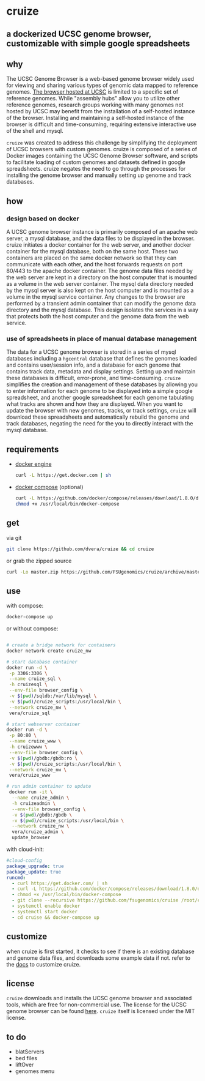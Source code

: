 # cruize

## a dockerized UCSC genome browser, customizable with simple google spreadsheets

## why

The UCSC Genome Browser is a web-based genome browser widely used for viewing and sharing various types of genomic data mapped to reference genomes. [The browser hosted at UCSC](https://genome.ucsc.edu) is limited to a specific set of reference genomes. While "assembly hubs" allow you to utilize other reference genomes, research groups working with many genomes not hosted by UCSC may benefit from the installation of a self-hosted instance of the browser. Installing and maintaining a self-hosted instance of the browser is difficult and time-consuming, requiring extensive interactive use of the shell and mysql.

`cruize` was created to address this challenge by simplifying the deployment of UCSC browsers with custom genomes. cruize is composed of a series of Docker images containing the UCSC Genome Browser software, and scripts to facilitate loading of custom genomes and datasets defined in google spreadsheets. cruize negates the need to go through the processes for installing the genome browser and manually setting up genome and track databases.

## how

### design based on docker

A UCSC genome browser instance is primarily composed of an apache web server, a mysql database, and the data files to be displayed in the browser. cruize initiates a docker container for the web server, and another docker container for the mysql database, both on the same host. These two containers are placed on the same docker network so that they can communicate with each other, and the host forwards requests on port 80/443 to the apache docker container. The genome data files needed by the web server are kept in a directory on the host computer that is mounted as a volume in the web server container. The mysql data directory needed by the mysql server is also kept on the host computer and is mounted as a volume in the mysql service container. Any changes to the browser are performed by a transient admin container that can modify the genome data directory and the mysql database. This design isolates the services in a way that protects both the host computer and the genome data from the web service.

### use of spreadsheets in place of manual database management

The data for a UCSC genome browser is stored in a series of mysql databases including a `hgcentral` database that defines the genomes loaded and contains user/session info, and a database for each genome that contains track data, metadata and display settings. Setting up and maintain these databases is difficult, error-prone, and time-consuming. `cruize` simplifies the creation and management of these databases by allowing you to enter information for each genome to be displayed into a simple google spreadsheet, and another google spreadsheet for each genome tabulating what tracks are shown and how they are displayed. When you want to update the browser with new genomes, tracks, or track settings, `cruize` will download these spreadsheets and automatically rebuild the genome and track databases, negating the need for the you to directly interact with the mysql database.

## requirements

- [docker engine](https://www.docker.com/)

  ```bash
  curl -L https://get.docker.com | sh
  ```

- [docker compose](https://www.docker.com/products/docker-compose) (optional)

  ```bash
  curl -L https://github.com/docker/compose/releases/download/1.8.0/docker-compose-`uname -s`-`uname -m` > /usr/local/bin/docker-compose && \
  chmod +x /usr/local/bin/docker-compose
  ```

## get

via git

```bash
git clone https://github.com/dvera/cruize && cd cruize
```

or grab the zipped source

```bash
curl -Lo master.zip https://github.com/FSUgenomics/cruize/archive/master.zip && unzip master.zip && rm -f master.zip && mv cruize-master cruize
```

## use

with compose:

```bash
docker-compose up
```

or without compose:

```bash

# create a bridge network for containers
docker network create cruize_nw

# start database container
docker run -d \
 -p 3306:3306 \
 --name cruize_sql \
 -h cruizesql \
 --env-file browser_config \
 -v $(pwd)/sqldb:/var/lib/mysql \
 -v $(pwd)/cruize_scripts:/usr/local/bin \
 --network cruize_nw \
 vera/cruize_sql

# start webserver container
docker run -d \
 -p 80:80 \
 --name cruize_www \
 -h cruizewww \
 --env-file browser_config \
 -v $(pwd)/gbdb:/gbdb:ro \
 -v $(pwd)/cruize_scripts:/usr/local/bin \
 --network cruize_nw \
 vera/cruize_www

# run admin container to update
 docker run -it \
  --name cruize_admin \
  -h cruizeadmin \
  --env-file browser_config \
  -v $(pwd)/gbdb:/gbdb \
  -v $(pwd)/cruize_scripts:/usr/local/bin \
  --network cruize_nw \
  vera/cruize_admin \
  update_browser
```

with cloud-init:

```yaml
#cloud-config
package_upgrade: true
package_update: true
runcmd:
  - curl https://get.docker.com/ | sh
  - curl -L https://github.com/docker/compose/releases/download/1.8.0/docker-compose-`uname -s`-`uname -m` > /usr/local/bin/docker-compose
  - chmod +x /usr/local/bin/docker-compose
  - git clone --recursive https://github.com/fsugenomics/cruise /root/cruise
  - systemctl enable docker
  - systemctl start docker
  - cd cruise && docker-compose up
```

## customize

when cruize is first started, it checks to see if there is an existing database and genome data files, and downloads some example data if not. refer to the [docs](http://dvera.github.io/cruize) to customize cruize.

## license

`cruize` downloads and installs the UCSC genome browser and associated tools, which are free for non-commercial use. The license for the UCSC genome browser can be found [here](https://genome-store.ucsc.edu/). `cruize` itself is licensed under the MIT license.

## to do

- blatServers
- bed files
- liftOver
- genomes menu

